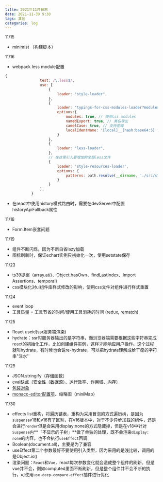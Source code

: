 ```yaml
---
title: 2021年11月日志
date: 2021-11-30 9:30
tags: 其他
categories: log
---
```


11/15

- minimist （构建脚本）

11/16

- webpack less module配置

```js
{
                test: /\.less$/,
                use: [
                    {
                        loader: "style-loader",
                    },
                    {
                        loader: "typings-for-css-modules-loader?modules",
                        options:{
                            modules: true, // 使用css modules
                            namedExport: true, // 类名导出
                            camelCase: true, // 支持驼峰
                            localIdentName: '[local]__[hash:base64:5]' // 定义类名
                        }
                    },
                    {
                        loader: "less-loader",
                    },
                    // 在这里引入要增加的全局less文件
                    {
                        loader: 'style-resources-loader',
                        options: {
                            patterns: path.resolve(__dirname, './src/styles/index.less')
                        }
                    }
                ],
            }
```

- 在react中使用history模式路由时，需要在devServer中配置historyApiFallback属性

11/18

- Form.Item嵌套问题


11/19

- 组件不断闪烁，因为不断自省lazy加载
- 图标刷新时，保证echart实例只初始化一次，使用setstate保存

11/23

- ts39提案（array.at()、Object.hasOwn、findLastIndex、Import Assertions、temporal）
- css模块化对ui组件库样式修改的影响，使用css文件对组件进行样式重置

11/24

- event loop
- 工具质量 = 工具节省的时间/使用工具消耗的时间 (redux, rematch)

11/25

- React useid(ssr服务端渲染)
- hydrate：ssr时服务器输出的是字符串，而浏览器端需要根据这些字符串完成react的初始化工作，比如创建组件实例，这样才能响应用户操作。这个过程就叫hydrate，有时候也会说re-hydrate，可以把hydrate理解成给干瘪的字符串"注水''

11/29

- JSON.stringify（存储函数）
- [eval缺点（安全性（数据源）、运行效率、作用域、内存）](https://segmentfault.com/a/1190000018828386?utm_source=tag-newest)
- [包装对象](https://blog.csdn.net/baidu_25343343/article/details/54849475)
- [monaco-editor配置项](https://blog.csdn.net/qq2523208472/article/details/120073693)、缩略图（miniMap）

11/30

- effects list重构，将遍历链表，重构为采用冒泡的方式遍历树，是因为`suspense`v18和v16有了区别，在v16版本中，对于不少异步加载的组件，还是会进行`render`但是会采用display:none的方式隐藏掉，但是在v18中针对`Suspense`内**「不显示的子树」**做了单独的处理，既不会渲染`display: none`的内容，也不会执行`useEffect`回调
- Boolean(document.all)，主要是为了兼容
- useEffect第二个参数最好不要使用引入类型，因为采用的是浅比较，调用的是Object.is()
- 渲染问题：`React`和`Vue`，react每次参数变化就会造成整个组件的刷新，但是vue并不会，例如computed里面不断刷新，但是整个组件并不会不断的执行，可使用`use-deep-compare-effect`插件进行优化

